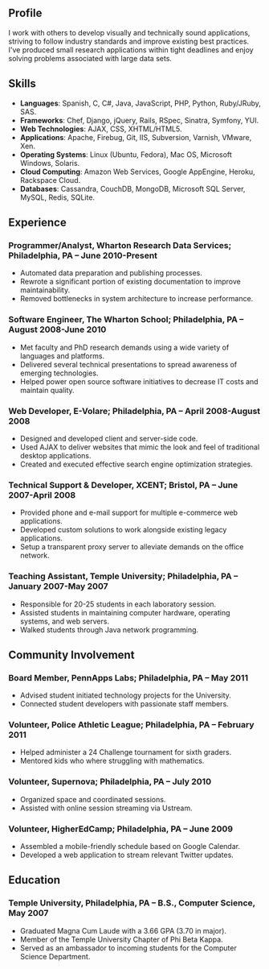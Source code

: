 ## Profile ##

I work with others to develop visually and technically sound applications,
striving to follow industry standards and improve existing best practices.
I've produced small research applications within tight deadlines and enjoy
solving problems associated with large data sets.

## Skills ##

* __Languages__: Spanish, C, C#, Java, JavaScript, PHP, Python, Ruby/JRuby, SAS.
* __Frameworks__: Chef, Django, jQuery, Rails, RSpec, Sinatra, Symfony, YUI.
* __Web Technologies__: AJAX, CSS, XHTML/HTML5.
* __Applications__: Apache, Firebug, Git, IIS, Subversion, Varnish, VMware, Xen.
* __Operating Systems__: Linux (Ubuntu, Fedora), Mac OS, Microsoft Windows, Solaris.
* __Cloud Computing__: Amazon Web Services, Google AppEngine, Heroku, Rackspace Cloud.
* __Databases__: Cassandra, CouchDB, MongoDB, Microsoft SQL Server, MySQL, Redis, SQLite.

## Experience ##

### Programmer/Analyst, Wharton Research Data Services; Philadelphia, PA – June 2010-Present ###

* Automated data preparation and publishing processes.
* Rewrote a significant portion of existing documentation to improve maintainability.
* Removed bottlenecks in system architecture to increase performance.

### Software Engineer, The Wharton School; Philadelphia, PA – August 2008-June 2010 ###

* Met faculty and PhD research demands using a wide variety of languages and platforms.
* Delivered several technical presentations to spread awareness of emerging technologies.
* Helped power open source software initiatives to decrease IT costs and maintain quality.

### Web Developer, E-Volare; Philadelphia, PA – April 2008-August 2008 ###

* Designed and developed client and server-side code.
* Used AJAX to deliver websites that mimic the look and feel of traditional desktop applications.
* Created and executed effective search engine optimization strategies.

### Technical Support & Developer, XCENT; Bristol, PA – June 2007-April 2008 ###

* Provided phone and e-mail support for multiple e-commerce web applications.
* Developed custom solutions to work alongside existing legacy applications.
* Setup a transparent proxy server to alleviate demands on the office network. 

### Teaching Assistant, Temple University; Philadelphia, PA – January 2007-May 2007 ###

* Responsible for 20-25 students in each laboratory session.
* Assisted students in maintaining computer hardware, operating systems, and web servers.
* Walked students through Java network programming.

## Community Involvement ##

### Board Member, PennApps Labs; Philadelphia, PA – May 2011 ###

* Advised student initiated technology projects for the University.
* Connected student developers with passionate staff members.

### Volunteer, Police Athletic League; Philadelphia, PA – February 2011 ###

* Helped administer a 24 Challenge tournament for sixth graders.
* Mentored kids who where struggling with mathematics.

### Volunteer, Supernova; Philadelphia, PA – July 2010 ###

* Organized space and coordinated sessions.
* Assisted with online session streaming via Ustream.

### Volunteer, HigherEdCamp; Philadelphia, PA – June 2009 ###

* Assembled a mobile-friendly schedule based on Google Calendar.
* Developed a web application to stream relevant Twitter updates.

## Education ##

### Temple University, Philadelphia, PA – B.S., Computer Science, May 2007 ###

* Graduated Magna Cum Laude with a 3.66 GPA (3.70 in major).
* Member of the Temple University Chapter of Phi Beta Kappa.
* Served as an ambassador to incoming students for the Computer Science Department.
